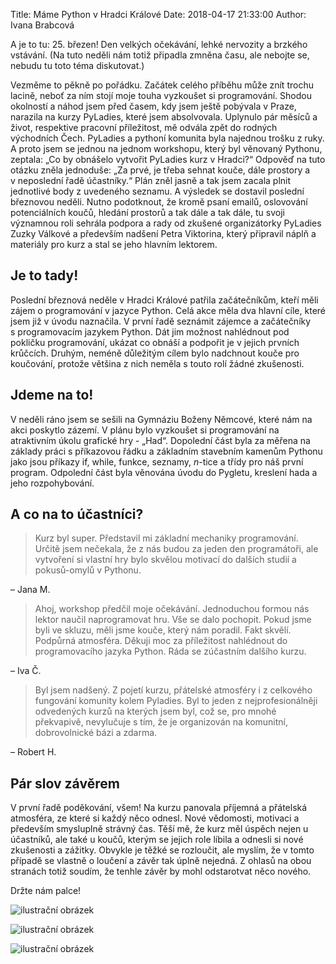 Title:  Máme Python v Hradci Králové
Date: 2018-04-17 21:33:00
Author: Ivana Brabcová

A je to tu: 25. březen! Den velkých očekávání, lehké nervozity a brzkého vstávání. (Na tuto neděli nám totiž připadla zmněna času, ale nebojte se, nebudu tu toto téma diskutovat.)

Vezměme to pěkně po pořádku. Začátek celého příběhu může znít trochu lacině, neboť za ním stojí moje touha vyzkoušet si programování. Shodou okolností a náhod jsem před časem, kdy jsem ještě pobývala v Praze, narazila na kurzy PyLadies, které jsem absolvovala. Uplynulo pár měsíců a život, respektive pracovní příležitost, mě odvála zpět do rodných východních Čech.
PyLadies a pythoní komunita byla najednou trošku z ruky.
A proto jsem se jednou na jednom workshopu, který byl věnovaný Pythonu, zeptala: „Co by obnášelo vytvořit PyLadies kurz v Hradci?“ Odpověď na tuto otázku zněla jednoduše: „Za prvé, je třeba sehnat kouče, dále prostory a v neposlední řadě účastníky.“ Plán zněl jasně a tak jsem zacala plnit jednotlivé body z uvedeného seznamu.
A výsledek se dostavil poslední březnovou neděli.
Nutno podotknout, že kromě psaní emailů, oslovování potenciálních koučů, hledání prostorů a tak dále a tak dále, tu svoji významnou roli sehrála podpora a rady od zkušené organizátorky PyLadies Zuzky Válkové a především nadšení Petra Viktorina, který připravil náplň a materiály pro kurz a stal se jeho hlavním lektorem.

Je to tady!
-----------

Poslední březnová neděle v Hradci Králové patřila začátečníkům, kteří měli zájem o programování v jazyce Python. Celá akce měla dva hlavní cíle, které jsem již v úvodu naznačila.
V první řadě seznámit zájemce a začátečníky s programovacím jazykem Python. Dát jim možnost nahlédnout pod pokličku programování, ukázat co obnáší a podpořit je v jejich prvních krůčcích.
Druhým, neméně důležitým cílem bylo nadchnout kouče pro koučování, protože většina z nich neměla s touto rolí žádné zkušenosti.

Jdeme na to!
------------

V neděli ráno jsem se sešili na Gymnáziu Boženy Němcové, které nám na akci poskytlo zázemí. V plánu bylo vyzkoušet si programování na atraktivním úkolu grafické hry - „Had“.
Dopolední část byla za měřena na základy práci s příkazovou řádku a základním stavebním kamenům Pythonu jako jsou příkazy if, while, funkce, seznamy, <var>n</var>-tice a třídy pro náš první program.
Odpolední část byla věnována úvodu do Pygletu, kreslení hada a jeho rozpohybování.

A co na to účastníci?
---------------------

> Kurz byl super. Představil mi základní mechaniky programování. Určitě jsem nečekala, že z nás budou za jeden den programátoři, ale vytvoření si vlastní hry bylo skvělou motivací do dalších studií a pokusů-omylů v Pythonu.

– Jana M.

> Ahoj, workshop předčil moje očekávání. Jednoduchou formou nás lektor naučil naprogramovat hru. Vše se dalo pochopit. Pokud jsme byli ve skluzu, měli jsme kouče, který nám poradil. Fakt skvělí. Podpůrná atmosféra. Děkuji moc za příležitost nahlédnout do programovacího jazyka Python. Ráda se zúčastním dalšího kurzu.

– Iva Č.

> Byl jsem nadšený. Z pojetí kurzu, přátelské atmosféry i z celkového fungování komunity kolem Pyladies. Byl to jeden z nejprofesionálněji odvedených kurzů na kterých jsem byl, což se, pro mnohé překvapivě, nevylučuje s tím, že je organizován na komunitní, dobrovolnické bázi a zdarma.

– Robert H.


Pár slov závěrem
----------------

V první řadě poděkování, všem! Na kurzu panovala příjemná a přátelská atmosféra, ze které si každý něco odnesl. Nové vědomosti, motivaci a především smysluplně strávný čas.
Těší mě, že kurz měl úspěch nejen u účastníků, ale také u koučů, kterým se jejich role líbila a odnesli si nové zkušenosti a zážitky. Obvykle je těžké se rozloučit, ale myslím, že v tomto případě se vlastně o loučení a závěr tak úplně nejedná. Z ohlasů na obou stranách totiž soudím, že tenhle závěr by mohl odstarotvat něco nového.

Držte nám palce!


![ilustrační obrázek]({filename}/images/imgl9364.jpg)

![ilustrační obrázek]({filename}/images/imgl9395.jpg)

![ilustrační obrázek]({filename}/images/imgl9403.jpg)
